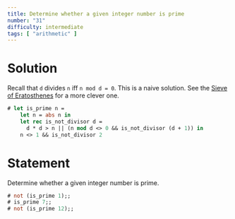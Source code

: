 ```yaml
---
title: Determine whether a given integer number is prime
number: "31"
difficulty: intermediate
tags: [ "arithmetic" ]
---
```


# Solution

  Recall that `d` divides `n` iff `n mod d = 0`.  This is a naive
  solution.  See the [Sieve of
  Eratosthenes](http://en.wikipedia.org/wiki/Sieve_of_Eratosthenes) for a
  more clever one.
  
```ocaml
# let is_prime n =
    let n = abs n in
    let rec is_not_divisor d =
      d * d > n || (n mod d <> 0 && is_not_divisor (d + 1)) in
    n <> 1 && is_not_divisor 2
```

# Statement

Determine whether a given integer number is prime.

```ocaml
# not (is_prime 1);;
# is_prime 7;;
# not (is_prime 12);;
```
